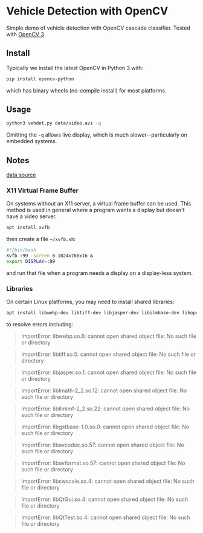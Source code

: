 # Vehicle Detection with OpenCV

Simple demo of vehicle detection with OpenCV cascade classifier.
Tested with [OpenCV 3](https://www.scivision.dev/install-opencv-python-windows/)


## Install
Typically we install the latest OpenCV in Python 3 with:
```sh
pip install opencv-python
```
which has binary wheels (no-compile install) for most platforms.


## Usage

```sh
python3 vehdet.py data/video.avi -q
```

Omitting the `-q` allows live display, which is much slower--particularly on embedded systems.

## Notes

[data source](https://github.com/shaanhk/New-GithubTest)

### X11 Virtual Frame Buffer

On systems without an X11 server, a virtual frame buffer can be used.
This method is used in general where a program wants a display but doesn't have a video server.

```sh
apt install xvfb
```

then create a file `~/xvfb.sh`:

```bash
#!/bin/bash
Xvfb :99 -screen 0 1024x768x16 &
export DISPLAY=:99
```

and run that file when a program needs a display on a display-less system.

### Libraries

On certain Linux platforms, you may need to install shared libraries:
```sh
apt install libwebp-dev libtiff-dev libjasper-dev libilmbase-dev libopenexr-dev libgstreamer1.0-dev libavcodec-dev libavformat-dev libswscale-dev libqtgui4 libqt4-test
```
to resolve errors including:

> ImportError: libwebp.so.6: cannot open shared object file: No such file or directory

> ImportError: libtiff.so.5: cannot open shared object file: No such file or directory

> ImportError: libjasper.so.1: cannot open shared object file: No such file or directory

> ImportError: libImath-2_2.so.12: cannot open shared object file: No such file or directory

> ImportError: libIlmImf-2_2.so.22: cannot open shared object file: No such file or directory

> ImportError: libgstbase-1.0.so.0: cannot open shared object file: No such file or directory

> ImportError: libavcodec.so.57: cannot open shared object file: No such file or directory

> ImportError: libavformat.so.57: cannot open shared object file: No such file or directory

> ImportError: libswscale.so.4: cannot open shared object file: No such file or directory

> ImportError: libQtGui.so.4: cannot open shared object file: No such file or directory

> ImportError: libQtTest.so.4: cannot open shared object file: No such file or directory

